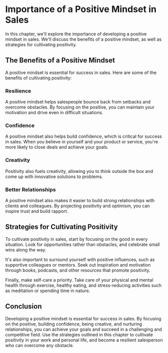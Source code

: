 Importance of a Positive Mindset in Sales
===================================================================================

In this chapter, we'll explore the importance of developing a positive mindset in sales. We'll discuss the benefits of a positive mindset, as well as strategies for cultivating positivity.

The Benefits of a Positive Mindset
----------------------------------

A positive mindset is essential for success in sales. Here are some of the benefits of cultivating positivity:

### Resilience

A positive mindset helps salespeople bounce back from setbacks and overcome obstacles. By focusing on the positive, you can maintain your motivation and drive even in difficult situations.

### Confidence

A positive mindset also helps build confidence, which is critical for success in sales. When you believe in yourself and your product or service, you're more likely to close deals and achieve your goals.

### Creativity

Positivity also fuels creativity, allowing you to think outside the box and come up with innovative solutions to problems.

### Better Relationships

A positive mindset also makes it easier to build strong relationships with clients and colleagues. By projecting positivity and optimism, you can inspire trust and build rapport.

Strategies for Cultivating Positivity
-------------------------------------

To cultivate positivity in sales, start by focusing on the good in every situation. Look for opportunities rather than obstacles, and celebrate small wins along the way.

It's also important to surround yourself with positive influences, such as supportive colleagues or mentors. Seek out inspiration and motivation through books, podcasts, and other resources that promote positivity.

Finally, make self-care a priority. Take care of your physical and mental health through exercise, healthy eating, and stress-reducing activities such as meditation or spending time in nature.

Conclusion
----------

Developing a positive mindset is essential for success in sales. By focusing on the positive, building confidence, being creative, and nurturing relationships, you can achieve your goals and succeed in a challenging and competitive field. Use the strategies outlined in this chapter to cultivate positivity in your work and personal life, and become a resilient salesperson who can overcome any obstacle.
